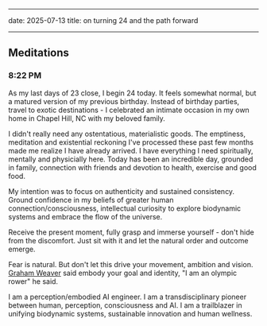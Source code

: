 

---
date: 2025-07-13
title: on turning 24 and the path forward

---

## Meditations

### 8:22 PM
As my last days of 23 close, I begin 24 today. It feels somewhat normal, but a matured version of my previous birthday. Instead of birthday parties, travel to exotic destinations - I celebrated an intimate occasion in my own home in Chapel Hill, NC with my beloved family. 

I didn't really need any ostentatious, materialistic goods. The emptiness, meditation and existential reckoning I've processed these past few months made me realize I have already arrived. I have everything I need spiritually, mentally and physicially here. Today has been an incredible day, grounded in family, connection with friends and devotion to health, exercise and good food. 

My intention was to focus on authenticity and sustained consistency. Ground confidence in my beliefs of greater human connection/consciousness, intellectual curiosity to explore biodynamic systems and embrace the flow of the universe. 

Receive the present moment, fully grasp and immerse yourself - don't hide from the discomfort. Just sit with it and let the natural order and outcome emerge. 

Fear is natural. But don't let this drive your movement, ambition and vision. 
[Graham Weaver](https://www.youtube.com/watch?v=0SQor2z2QAU&t=215s&ab_channel=StanfordGraduateSchoolofBusiness) said embody your goal and identity, "I am an olympic rower" he said.  

I am a perception/embodied AI engineer.
I am a transdisciplinary pioneer between human, perception, consciousness and AI. 
I am a trailblazer in unifying biodynamic systems, sustainable innovation and human wellness. 